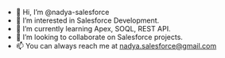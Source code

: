 - 👋 Hi, I’m @nadya-salesforce
- 👀 I’m interested in Salesforce Development.
- 🌱 I’m currently learning Apex, SOQL, REST API.
- 💞️ I’m looking to collaborate on Salesforce projects.
- 📫 You can always reach me at nadya.salesforce@gmail.com

<!---
nadya-salesforce/nadya-salesforce is a ✨ special ✨ repository because its `README.md` (this file) appears on your GitHub profile.
You can click the Preview link to take a look at your changes.
--->
